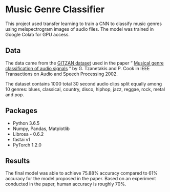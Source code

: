 # Music Genre Classifier 
This project used transfer learning to train a CNN to classify music genres using melspectrogram images of audio files. The model was trained in Google Colab for GPU access. 

## Data
The data came from the [GITZAN dataset](http://opihi.cs.uvic.ca/sound/genres.tar.gz) used in the paper “ [Musical genre classification of audio signals](https://ieeexplore.ieee.org/document/1021072) “ by G. Tzanetakis and P. Cook in IEEE Transactions on Audio and Speech Processing 2002.

The dataset contains 1000 total 30 second audio clips split equally among 10 genres: blues, classical, country, disco, hiphop, jazz, reggae, rock, metal and pop. 

## Packages
* Python 3.6.5
* Numpy, Pandas, Matplotlib
* Librosa - 0.6.2
* fastai v1
* PyTorch 1.2.0

## Results
The final model was able to achieve 75.88% accuracy compared to 61% accuracy for the model proposed in the paper. Based on an experiment conducted in the paper, human accuracy is roughly 70%.